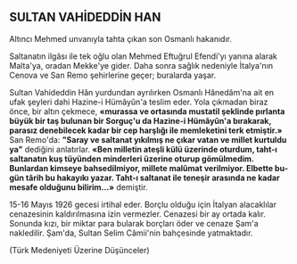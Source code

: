 ## SULTAN VAHİDEDDİN HAN

Altıncı Mehmed unvanıyla tahta çıkan son Osmanlı hakanıdır.

Saltanatın ilgâsı ile tek oğlu olan Mehmed Eftuğrul Efendi'yı yanına alarak Malta'ya, oradan Mekke'ye gider. Daha sonra sağlık nedeniy­le İtalya'nın Cenova ve San Remo şehirlerine geçer; buralarda yaşar.

Sultan Vahideddin Hân yurdundan ayrılırken Osmanlı Hânedâm'na ait en ufak şeyleri dahi Hazine-i Hümâyûn'a teslim eder. Yola çıkmadan biraz önce, bir altın çekmece, **«murassa ve or­tasında mustatil şeklinde pırlanta büyük bir taş bulunan bir Sorguç'u da Hazine-i Hümâyûn'a bırakarak, parasız denebilecek kadar bir cep harşlığı ile memleketini terk etmiştir.»** San Remo'da: **"Saray ve saltanat yıkılmış ne çıkar va­tan ve millet kurtuldu ya"** dediğini anlatırlar. **«Ben milletin ateşli külü üzerinde oturdum, taht-ı saltanatın kuş tüyünden minderleri üzerine otu­rup gömülmedim. Bunlardan kimseye bahsedil­miyor, millete malûmat verilmiyor. Elbette bu­gün târih bu hakayıkı yazar. Taht-ı saltanat ile teneşir arasında ne kadar mesafe olduğunu bi­lirim...»** demiştir.

15-16 Mayıs 1926 gecesi irtihal eder. Borçlu olduğu için İtalyan alacaklılar cenazesinin kal­dırılmasına izin vermezler. Cenazesi bir ay or­tada kalır. Sonunda kızı, bir miktar para bularak borçları öder ve cenaze Şam'a nakledilir. Şam'da, Sultan Selim Câmii'nin bahçesinde yat­maktadır.

(Türk Medeniyeti Üzerine Düşünceler)
